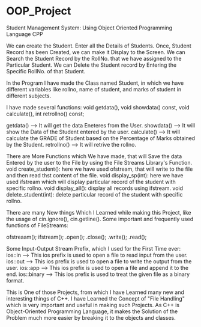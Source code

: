 # OOP_Project
Student Management System: Using Object Oriented Programming Language CPP

We can create the Student.
Enter all the Details of Students.
Once, Student Record has been Created, we can make it Display to the Screen.
We can Search the Student Record by the RollNo. that  we have assigned to the Particular Student.
We can Delete the Student record  by Entering the Specific RollNo. of that Student.

In the Program I have made the Class named Student, in which we have different variables like rollno, name of student,
and marks of student in different subjects.

I have made several functions: void getdata(), void showdata() const, void calculate(), int retrollno() const;

getdata() --> It will get the data Eneteres from the User.
showdata() --> It will show the Data of the Student entered by the user.
calculate() --> It will calculate the GRADE of Student based on the Percentage of Marks obtained by the Student.
retrollno() --> It will retrive the rollno.

There are More Functions which We have made, that will Save the data Entered by the user to the File by using the File Streams Library's Function.
void create_student(): here we have used ofstream, that will write to the file and then read thst content of the file.
void display_sp(int): here we have used ifstream which will display particular record of the student with specific rollno.
void display_all(): display all records using ifstream.
void delete_student(int): delete particular record of the student with specific rollno.

There are many New things Which I Learned while making this Project, like the usage of cin.ignore(), cin.getline().
Some important and frequently used functions of FileStreams: 

ofstreaam();
ifstream();
.open();
.close();
.write();
.read();

Some Input-Output Stream Prefix, which I used for the First Time ever: 
ios::in -->	This ios prefix is used to open a file to read input from the user.
ios::out --> This ios prefix is used to open a file to write the output from the user.
ios::app --> This ios prefix is used to open a file and append it to the end.
ios::binary --> This ios prefix is used to treat the given file as a binary format.

This is One of those Projects, from which I have Learned many new and interesting things of C++.
I have Learned the Concept of "File Handling" which is very important and useful in making such Projects.
As C++ is Object-Oriented Programming Language, it makes the Solution of the Problem much more easier by breaking it to the objects and classes.


